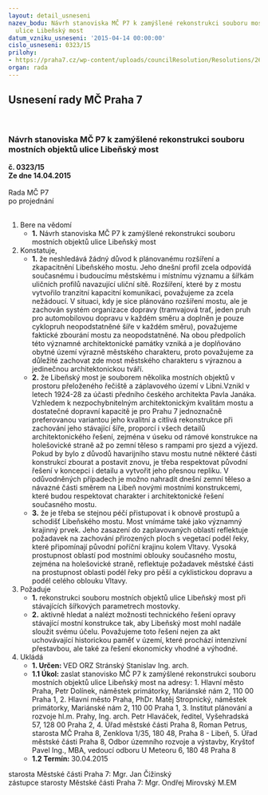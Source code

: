 ```yaml
---
layout: detail_usneseni
nazev_bodu: Návrh stanoviska MČ P7 k zamýšlené rekonstrukci souboru mostních objektů
  ulice Libeňský most
datum_vzniku_usneseni: '2015-04-14 00:00:00'
cislo_usneseni: 0323/15
prilohy:
- https://praha7.cz/wp-content/uploads/councilResolution/Resolutions/26525/19-15-p1.doc
organ: rada
---
```

<div id="ucUsn_pList" class="usn">
	<span><h2>Usnesení rady MČ Praha 7 </h2>
<br></span><div class="standBody">
<span><h3>Návrh stanoviska MČ P7 k zamýšlené rekonstrukci souboru mostních objektů ulice Libeňský most</h3></span><div class="center">
		<strong>č. 0323/15</strong><br>
	</div>
<div class="center">
		<strong>Ze dne 14.04.2015</strong><br><br>
	</div>Rada MČ P7<br> po projednání<br><br><ol>
<li>Bere na vědomí<ul><li>
<strong>1.</strong> Návrh stanoviska MČ P7 k zamýšlené rekonstrukci souboru mostních objektů ulice Libeňský most</li></ul>
</li>
<li>Konstatuje,<ul>
<li>
<strong>1.</strong> že neshledává žádný důvod k plánovanému rozšíření a zkapacitnění Libeňského mostu. Jeho dnešní profil zcela odpovídá současnému i budoucímu městskému i místnímu významu a šířkám uličních profilů navazující uliční sítě. Rozšíření, které by z mostu vytvořilo tranzitní kapacitní komunikaci, považujeme za zcela nežádoucí. V situaci, kdy je sice plánováno rozšíření mostu, ale je zachován systém organizace dopravy (tramvajová trať, jeden pruh pro automobilovou dopravu v každém směru a doplněn je pouze cyklopruh neopodstatněné šíře v každém směru), považujeme faktické zbourání mostu za neopodstatněné. Na obou předpolích této významné architektonické památky vzniká a je doplňováno obytné území výrazně městského charakteru, proto považujeme za důležité zachovat zde most městského charakteru s výraznou a jedinečnou architektonickou tváří.</li>
<li>
<strong>2.</strong> že Libeňský most je souborem několika mostních objektů v prostoru přeloženého řečiště a záplavového území v Libni.Vznikl v letech 1924-28 za účasti předního českého architekta Pavla Janáka. Vzhledem k nezpochybnitelným architektonickým kvalitám mostu a dostatečné dopravní kapacitě je pro Prahu 7 jednoznačně preferovanou variantou jeho kvalitní a citlivá rekonstrukce při zachování jeho stávající šíře, proporcí i všech detailů architektonického řešení, zejména v úseku od rámové konstrukce na holešovické straně až po zemní těleso s rampami pro sjezd a výjezd. Pokud by bylo z  důvodů havarijního stavu mostu nutné některé části konstrukcí zbourat a postavit znovu, je třeba respektovat původní řešení v koncepci i detailu a vytvořit jeho přesnou repliku. V odůvodněných případech je možno nahradit dnešní zemní těleso a návazné části směrem na Libeň novými mostními konstrukcemi, které budou respektovat charakter i architektonické řešení současného mostu.</li>
<li>
<strong>3.</strong> že je třeba se stejnou péčí přistupovat i k obnově prostupů a schodišť Libeňského mostu. Most vnímáme také jako významný krajinný prvek. Jeho zasazení do zaplavovaných oblastí reflektuje požadavek na zachování přirozených ploch s vegetací podél řeky, které připomínají původní poříční krajinu kolem Vltavy. Vysoká prostupnost oblastí pod mostními oblouky současného mostu, zejména na holešovické straně, reflektuje požadavek městské části na prostupnost oblasti podél řeky pro pěší a cyklistickou dopravu a podél celého oblouku Vltavy.</li>
</ul>
</li>
<li>Požaduje<ul>
<li>
<strong>1.</strong> rekonstrukci souboru mostních objektů ulice Libeňský most při stávajících šířkových parametrech mostovky.</li>
<li>
<strong>2.</strong> aktivně hledat a nalézt možnosti technického řešení opravy stávající mostní konstrukce tak, aby Libeňský most mohl nadále sloužit svému účelu. Považujeme toto řešení nejen za akt uchovávající historickou paměť v území, které prochází intenzivní přestavbou,  ale také za řešení ekonomicky vhodné a výhodné. </li>
</ul>
</li>
<li>Ukládá<ul>
<li>
<strong>1. Určen: </strong>VED ORZ  Stránský  Stanislav Ing. arch.</li>
<li>
<strong>1.1 Úkol: </strong>zaslat stanovisko MČ P7 k zamýšlené rekonstrukci souboru mostních objektů ulice Libeňský most na adresy: 1. Hlavní město Praha, Petr Dolínek, náměstek primátorky, Mariánské nám 2, 110 00 Praha 1,  2. Hlavní město Praha, PhDr. Matěj Stropnický, náměstek primátorky, Mariánské nám 2, 110 00 Praha 1, 3. Institut plánování a rozvoje hl.m. Prahy, Ing. arch. Petr Hlaváček, ředitel, Vyšehradská 57, 128 00 Praha 2, 4. Úřad městské části Praha 8, Roman Petrus, starosta MČ Praha 8, Zenklova 1/35, 180 48, Praha 8 - Libeň, 5. Úřad městské části Praha 8, Odbor územního rozvoje a výstavby, Kryštof Pavel Ing., MBA, vedoucí odboru U Meteoru 6, 180 48  Praha 8 </li>
<li>
<strong>1.2 Termín: </strong>30.04.2015</li>
</ul>
</li>
</ol>starosta Městské části Praha 7: Mgr. Jan Čižinský<br>zástupce starosty Městské části Praha 7: Mgr. Ondřej Mirovský M.EM 
</div>
</div>